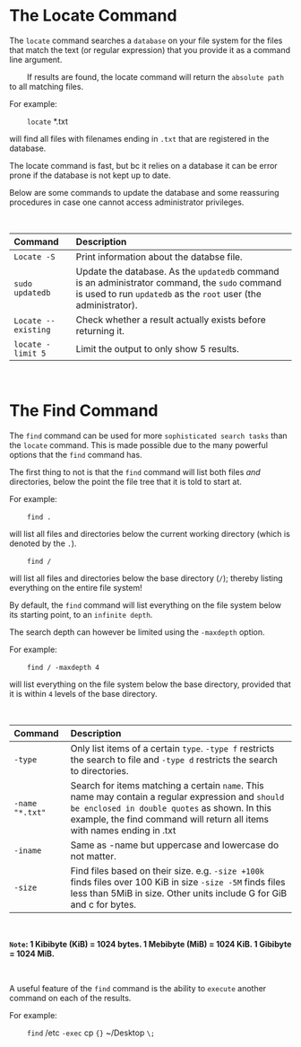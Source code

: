 # **The Locate Command**

The `locate` command searches a `database` on your file system for the files that match
the text (or regular expression) that you provide it as a command line argument.

&nbsp; &nbsp; &nbsp; &nbsp; If results are found, the locate command will return the 
`absolute path` to all matching files.

For example:

&nbsp; &nbsp; &nbsp; &nbsp; `locate` *.txt

will find all files with filenames ending in `.txt` that are registered in the database.

The locate command is fast, but bc it relies on a database it can be error prone if the
database is not kept up to date.

Below are some commands to update the database and some reassuring procedures in case
one cannot access administrator privileges.

&nbsp;

| Command             | Description                                                               |
|:--------------------|:---------------------------------------------------------------------------|
| `Locate -S`         | Print information about the databse file. |
| `sudo updatedb`     | Update the database. As the `updatedb` command is an administrator command, the `sudo` command is used to run `updatedb` as the `root` user (the administrator). |
| `Locate --existing` | Check whether a result actually exists before returning it. |
| `locate -limit 5`   | Limit the output to only show 5 results. |

&nbsp;

# **The Find Command**

The `find` command can be used for more `sophisticated search tasks` than the `locate` command. This is made possible due to the many powerful options that the `find` command has.

The first thing to not is that the `find` command will list both files *and* directories, below the
point the file tree that it is told to start at.

For example:

&nbsp; &nbsp; &nbsp; &nbsp; `find .`

will list all files and directories below the current working directory (which is denoted by the `.`).

&nbsp; &nbsp; &nbsp; &nbsp; `find /`

will list all files and directories below the base directory (`/`); thereby listing everything on the entire file system!

By default, the `find` command will list everything on the file system below its starting point, to an `infinite depth`.

The search depth can however be limited using the `-maxdepth` option.

For example:

&nbsp; &nbsp; &nbsp; &nbsp; `find / -maxdepth 4`

will list everything on the file system below the base directory, provided that it is within `4` levels of the base directory.


&nbsp;

| Command | Description                                                                |
|:--------|:---------------------------------------------------------------------------|
| `-type` | Only list items of a certain `type`. `-type f` restricts the search to file and `-type d` restricts the search to directories. |
| `-name "*.txt"` | Search for items matching a certain `name`. This name may contain a regular expression and `should be enclosed in double quotes` as shown. In this example, the find command will return all items with names ending in .txt |
| `-iname` | Same as -name but uppercase and lowercase do not matter. |
| `-size` | Find files based on their size. e.g. `-size +100k` finds files over 100 KiB in size `-size -5M` finds files less than 5MiB in size. Other units include G for GiB and c for bytes. |

&nbsp;

**`Note`: 1 Kibibyte (KiB) = 1024 bytes. 1 Mebibyte (MiB) = 1024 KiB. 1 Gibibyte = 1024 MiB.**

&nbsp;

A useful feature of the `find` command is the ability to `execute` another command on each of the results.

For example:

&nbsp; &nbsp; &nbsp; &nbsp; `find` /etc `-exec` cp `{}` ~/Desktop `\;`